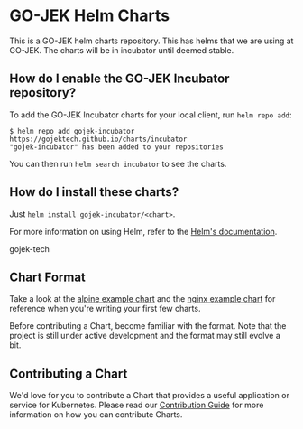 # GO-JEK Helm Charts

This is a GO-JEK helm charts repository. This has helms that we are using at GO-JEK. The charts will be in incubator until deemed stable.

## How do I enable the GO-JEK Incubator repository?

To add the GO-JEK Incubator charts for your local client, run `helm repo add`:

```
$ helm repo add gojek-incubator https://gojektech.github.io/charts/incubator
"gojek-incubator" has been added to your repositories
```

You can then run `helm search incubator` to see the charts.

## How do I install these charts?

Just `helm install gojek-incubator/<chart>`. 

For more information on using Helm, refer to the [Helm's documentation](https://github.com/kubernetes/helm#docs).

gojek-tech
## Chart Format

Take a look at the [alpine example chart](https://github.com/kubernetes/helm/tree/master/docs/examples/alpine) and the [nginx example chart](https://github.com/kubernetes/helm/tree/master/docs/examples/nginx) for reference when you're writing your first few charts.

Before contributing a Chart, become familiar with the format. Note that the project is still under active development and the format may still evolve a bit.


## Contributing a Chart

We'd love for you to contribute a Chart that provides a useful application or service for Kubernetes. Please read our [Contribution Guide](CONTRIBUTING.md) for more information on how you can contribute Charts.
